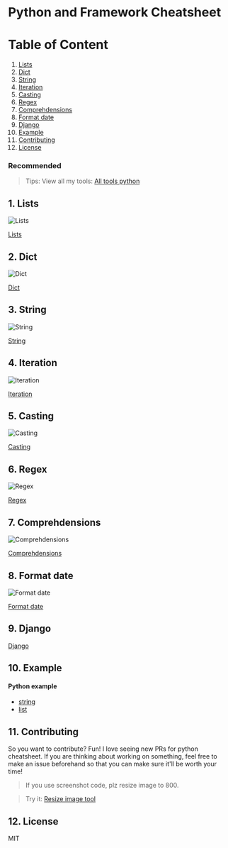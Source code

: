 # Python and Framework Cheatsheet

# Table of Content

1. [Lists](#1-lists)
2. [Dict](#2-dict)
3. [String](#3-string)
4. [Iteration](#4-iteration)
5. [Casting](#5-casting)
6. [Regex](#6-regex)
7. [Comprehdensions](#7-comprehdensions)
8. [Format date](#8-format-date)
9. [Django](#9-django)
10. [Example](#10-example)
11. [Contributing](#11-contributing)
12. [License](#12-license)

### Recommended
> Tips:
> View all my tools:
[All tools python](https://github.com/tuantvk/python-cheatsheet/tree/master/src/tools)

## 1. Lists

![Lists](https://github.com/tuantvk/python-cheatsheet/blob/master/assets/python/lists.png)

[Lists](https://github.com/tuantvk/python-cheatsheet/blob/master/src/python/lists.md)

## 2. Dict

![Dict](https://github.com/tuantvk/python-cheatsheet/blob/master/assets/python/dict.png)

[Dict](https://github.com/tuantvk/python-cheatsheet/blob/master/src/python/dict.md)

## 3. String

![String](https://github.com/tuantvk/python-cheatsheet/blob/master/assets/python/string.png)

[String](https://github.com/tuantvk/python-cheatsheet/blob/master/src/python/string.md)

## 4. Iteration

![Iteration](https://github.com/tuantvk/python-cheatsheet/blob/master/assets/python/iteration.png)

[Iteration](https://github.com/tuantvk/python-cheatsheet/blob/master/src/python/iteration.md)

## 5. Casting

![Casting](https://github.com/tuantvk/python-cheatsheet/blob/master/assets/python/casting.png)

[Casting](https://github.com/tuantvk/python-cheatsheet/blob/master/src/python/casting.md)

## 6. Regex

![Regex](https://github.com/tuantvk/python-cheatsheet/blob/master/assets/python/regex.png)

[Regex](https://github.com/tuantvk/python-cheatsheet/blob/master/src/python/regex.md)

## 7. Comprehdensions

![Comprehdensions](https://github.com/tuantvk/python-cheatsheet/blob/master/assets/python/comprehdensions.png)

[Comprehdensions](https://github.com/tuantvk/python-cheatsheet/blob/master/src/python/comprehdensions.md)

## 8. Format date

![Format date](https://github.com/tuantvk/python-cheatsheet/blob/master/assets/python/format-date.png)

[Format date](https://github.com/tuantvk/python-cheatsheet/blob/master/src/python/format-date.md)

## 9. Django

[Django](https://github.com/tuantvk/python-cheatsheet/blob/master/src/django/django-basic.md)

## 10. Example

#### Python example

- [string](https://github.com/tuantvk/python-cheatsheet/blob/master/src/python-example/string.py)
- [list](https://github.com/tuantvk/python-cheatsheet/blob/master/src/python-example/list.py)


## 11. Contributing

So you want to contribute? Fun! I love seeing new PRs for python cheatsheet. If you are thinking about working on something, feel free to make an issue beforehand so that you can make sure it'll be worth your time!

> If you use screenshot code, plz resize image to 800.

> Try it:
[Resize image tool](https://github.com/tuantvk/python-cheatsheet/blob/master/assets/python/resize.py)

## 12. License

MIT